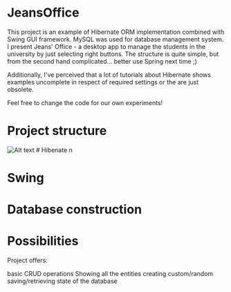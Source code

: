 # JeansOffice


This project is an example of Hibernate ORM implementation combined
with Swing GUI framework. MySQL was used for database management system.
I present Jeans' Office - a desktop app to manage the students in the university 
by just selecting right buttons. The structure is quite simple, but from the second
hand complicated... better use Spring next time ;)

Additionally, I've perceived that a lot of tutorials about Hibernate 
shows examples uncomplete in respect of required settings 
or the are just obsolete. 

Feel free to change the code for our own experiments!

# Project structure 
<img src="/path/to/img.jpg" alt="Alt text" title="Optional title">
# Hibenate
n

# Swing

# Database construction

# Possibilities

Project offers:

  basic CRUD operations
    Showing all the entities
    creating custom/random 
  saving/retrieving state of the database
  
